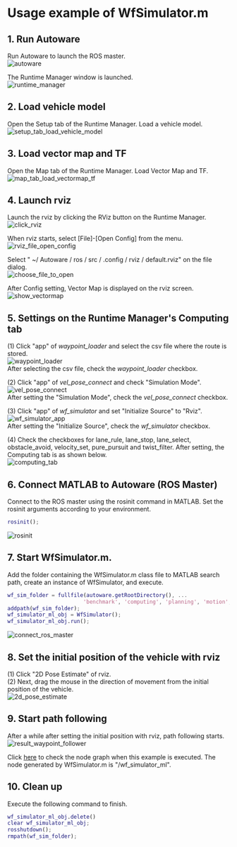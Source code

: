 # Usage example of WfSimulator.m

## 1. Run Autoware
Run Autoware to launch the ROS master.    
![autoware](../images/run_autoware.png)  

The Runtime Manager window is launched.  
![runtime_manager](../images/runtime_manager.png)  

## 2. Load vehicle model
Open the Setup tab of the Runtime Manager. Load a vehicle model.  
![setup_tab_load_vehicle_model](../images/setup_tab_load_vehicle_model.png)  

## 3. Load vector map and TF
Open the Map tab of the Runtime Manager. Load Vector Map and TF.  
![map_tab_load_vectormap_tf](../images/map_tab_load_vectormap_tf.png)  

## 4. Launch rviz
Launch the rviz by clicking the RViz button on the Runtime Manager.  
![click_rviz](../images/click_rviz.png)  

When rviz starts, select [File]-[Open Config] from the menu.  
![rviz_file_open_config](../images/rviz_file_open_config.png)

Select " ~/ Autoware / ros / src / .config / rviz / default.rviz" on the file dialog.  
![choose_file_to_open](../images/choose_file_to_open.png)

After Config setting, Vector Map is displayed on the rviz screen.  
![show_vectormap](../images/show_vectormap.png)

## 5. Settings on the Runtime Manager's Computing tab
(1) Click "app" of *waypoint_loader* and select the csv file where the route is stored.  
![waypoint_loader](../images/waypoint_loader.png)  
After selecting the csv file, check the *waypoint_loader* checkbox.  

(2) Click "app" of *vel_pose_connect* and check "Simulation Mode".  
![vel_pose_connect](images/vel_pose_connect.png)  
After setting the "Simulation Mode", check the *vel_pose_connect* checkbox.    

(3) Click "app" of *wf_simulator* and set "Initialize Source" to "Rviz".  
![wf_simulator_app](images/pure_pursuit/wf_simulator_app.png)  
After setting the "Initialize Source", check the *wf_simulator* checkbox.

(4) Check the checkboxes for lane_rule, lane_stop, lane_select, obstacle_avoid, velocity_set, pure_pursuit and twist_filter. After setting, the Computing tab is as shown below.  
![computing_tab](images/wf_simulator/computing_tab.png)

## 6. Connect MATLAB to Autoware (ROS Master)
Connect to the ROS master using the rosinit command in MATLAB.
Set the rosinit arguments according to your environment.  
```MATLAB
rosinit();
```  
![rosinit](../images/rosinit.png)

## 7. Start WfSimulator.m.
Add the folder containing the WfSimulator.m class file to MATLAB search path, 
create an instance of WfSimulator, and execute.  
```MATLAB
wf_sim_folder = fullfile(autoware.getRootDirectory(), ...
                        'benchmark', 'computing', 'planning', 'motion', 'waypoint_follower', 'wf_simulator');
addpath(wf_sim_folder);
wf_simulator_ml_obj = WfSimulator();
wf_simulator_ml_obj.run();
```  
![connect_ros_master](../images/connect_ros_master.png)
 
## 8. Set the initial position of the vehicle with rviz
 (1) Click "2D Pose Estimate" of rviz.  
 (2) Next, drag the mouse in the direction of movement from the initial position of the vehicle.  
![2d_pose_estimate](images/2D_Pose_Estimate.png)

## 9. Start path following
After a while after setting the initial position with rviz, path following starts.  
![result_waypoint_follower](images/result_waypoint_follower.png)

Click 
[here](./images/wf_simulator/rosgraph.png) to check the node graph when this example is executed.
The node generated by WfSimulator.m is "/wf_simulator_ml".  

## 10. Clean up
Execute the following command to finish.  
```MATLAB
wf_simulator_ml_obj.delete()
clear wf_simulator_ml_obj;
rosshutdown();
rmpath(wf_sim_folder);
```